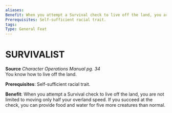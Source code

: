 ```yaml
---
aliases: 
Benefit: When you attempt a Survival check to live off the land, you are not limited to moving only half your overland speed. If you succeed at the check, you can provide food and water for five more creatures than normal.
Prerequisites: Self-sufficient racial trait.
tags: 
Type: General Feat
---
```

# SURVIVALIST
**Source** _Character Operations Manual pg. 34_  
You know how to live off the land.

**Prerequisites**: Self-sufficient racial trait.

**Benefit**: When you attempt a Survival check to live off the land, you are not limited to moving only half your overland speed. If you succeed at the check, you can provide food and water for five more creatures than normal.